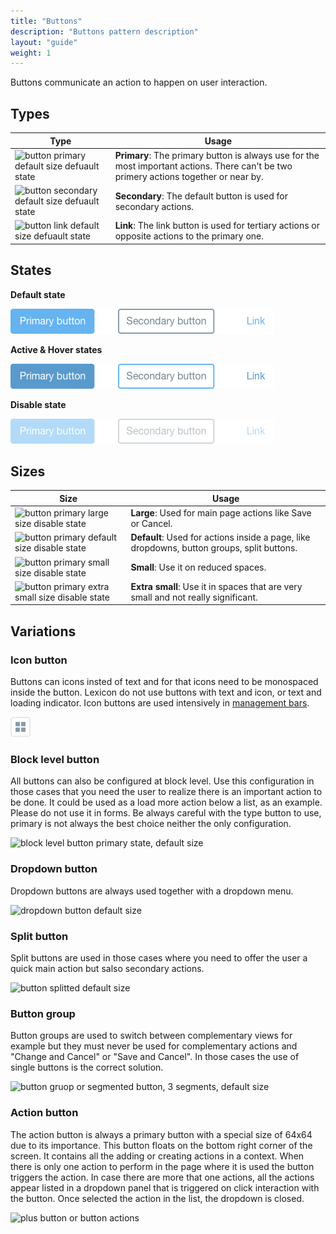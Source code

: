 ```yaml
---
title: "Buttons"
description: "Buttons pattern description"
layout: "guide"
weight: 1
---
```


Buttons communicate an action to happen on user interaction.

## Types

| Type | Usage |
| ---- | ----- |
| ![button primary default size defuault state](../../../images/buttonPrimaryDefaultDefault.png) | **Primary**: The primary button is always use for the most important actions. There can't be two primery actions together or near by. |
| ![button secondary default size defuault state](../../../images/buttonSecondaryDefaultDefault.png) | **Secondary**: The default button is used for secondary actions. |
| ![button link default size defuault state](../../../images/buttonLinkDefaultDefault.png) | **Link**: The link button is used for tertiary actions or opposite actions to the primary one.  |

## States

**Default state**

![set of three button types in default state](../../../images/buttonsDefault.png)

**Active & Hover states**

![set of three button types in active state](../../../images/buttonsActive.png)

**Disable state**

![set of three button types in disabled state](../../../images/buttonsDisabled.png)

## Sizes

| Size | Usage |
| ---- | ----- |
| ![button primary large size disable state](../../../images/buttonPrimaryLargeDefault.png) | **Large**: Used for main page actions like Save or Cancel. |
| ![button primary default size disable state](../../../images/buttonPrimaryDefaultDefault.png) | **Default**: Used for actions inside a page, like dropdowns, button groups, split buttons. |
| ![button primary small size disable state](../../../images/buttonPrimarySmallDefault.png) | **Small**: Use it on reduced spaces. |
| ![button primary extra small size disable state](../../../images/buttonPrimaryXsDefault.png) | **Extra small**: Use it in spaces that are very small and not really significant. |

## Variations

### Icon button

Buttons can icons insted of text and for that icons need to be monospaced inside the button. Lexicon do not use buttons with text and icon, or text and loading indicator. Icon buttons are used intensively in [management bars](./management_bar.html).

![icon button](../../../images/buttonIcon.png)

### Block level button

All buttons can also be configured at block level. Use this configuration in those cases that you need the user to realize there is an important action to be done. It could be used as a load more action below a list, as an example. Please do not use it in forms. Be always careful with the type button to use, primary is not always the best choice neither the only configuration.

![block level button primary state, default size](../../../images/buttonBlockLevelPrimary.png)

### Dropdown button

Dropdown buttons are always used together with a dropdown menu.

![dropdown button default size](../../../images/buttonDropdownDefault.png)

### Split button

Split buttons are used in those cases where you need to offer the user a quick main action but salso secondary actions.

![button splitted default size](../../../images/buttonSplitDefault.png)

### Button group

Button groups are used to switch between complementary views for example but they must never be used for complementary actions and "Change and Cancel" or "Save and Cancel". In those cases the use of single buttons is the correct solution.

![button gruop or segmented button, 3 segments, default size](../../../images/buttonGroupDefault.png)

### Action button

The action button is always a primary button with a special size of 64x64 due to its importance. This button floats on the bottom right corner of the screen. It contains all the adding or creating actions in a context. When there is only one action to perform in the page where it is used the button triggers the action. In case there are more that one actions, all the actions appear listed in a dropdown panel that is triggered on click interaction with the button. Once selected the action in the list, the dropdown is closed.

![plus button or button actions](../../../images/buttonAction.png)
